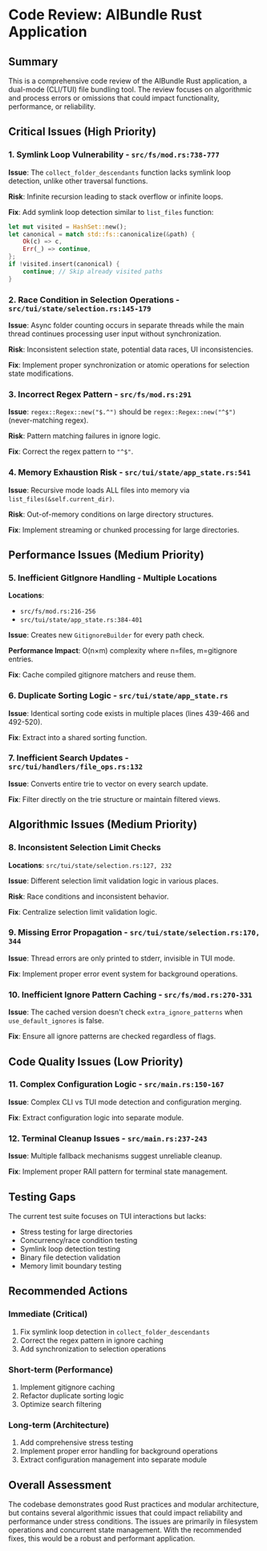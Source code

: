 # Code Review: AIBundle Rust Application

## Summary
This is a comprehensive code review of the AIBundle Rust application, a dual-mode (CLI/TUI) file bundling tool. The review focuses on algorithmic and process errors or omissions that could impact functionality, performance, or reliability.

## Critical Issues (High Priority)

### 1. **Symlink Loop Vulnerability** - `src/fs/mod.rs:738-777`
**Issue**: The `collect_folder_descendants` function lacks symlink loop detection, unlike other traversal functions.

**Risk**: Infinite recursion leading to stack overflow or infinite loops.

**Fix**: Add symlink loop detection similar to `list_files` function:
```rust
let mut visited = HashSet::new();
let canonical = match std::fs::canonicalize(&path) {
    Ok(c) => c,
    Err(_) => continue,
};
if !visited.insert(canonical) {
    continue; // Skip already visited paths
}
```

### 2. **Race Condition in Selection Operations** - `src/tui/state/selection.rs:145-179`
**Issue**: Async folder counting occurs in separate threads while the main thread continues processing user input without synchronization.

**Risk**: Inconsistent selection state, potential data races, UI inconsistencies.

**Fix**: Implement proper synchronization or atomic operations for selection state modifications.

### 3. **Incorrect Regex Pattern** - `src/fs/mod.rs:291`
**Issue**: `regex::Regex::new("$.^")` should be `regex::Regex::new("^$")` (never-matching regex).

**Risk**: Pattern matching failures in ignore logic.

**Fix**: Correct the regex pattern to `"^$"`.

### 4. **Memory Exhaustion Risk** - `src/tui/state/app_state.rs:541`
**Issue**: Recursive mode loads ALL files into memory via `list_files(&self.current_dir)`.

**Risk**: Out-of-memory conditions on large directory structures.

**Fix**: Implement streaming or chunked processing for large directories.

## Performance Issues (Medium Priority)

### 5. **Inefficient GitIgnore Handling** - Multiple Locations
**Locations**: 
- `src/fs/mod.rs:216-256` 
- `src/tui/state/app_state.rs:384-401`

**Issue**: Creates new `GitignoreBuilder` for every path check.

**Performance Impact**: O(n×m) complexity where n=files, m=gitignore entries.

**Fix**: Cache compiled gitignore matchers and reuse them.

### 6. **Duplicate Sorting Logic** - `src/tui/state/app_state.rs`
**Issue**: Identical sorting code exists in multiple places (lines 439-466 and 492-520).

**Fix**: Extract into a shared sorting function.

### 7. **Inefficient Search Updates** - `src/tui/handlers/file_ops.rs:132`
**Issue**: Converts entire trie to vector on every search update.

**Fix**: Filter directly on the trie structure or maintain filtered views.

## Algorithmic Issues (Medium Priority)

### 8. **Inconsistent Selection Limit Checks**
**Locations**: `src/tui/state/selection.rs:127, 232`

**Issue**: Different selection limit validation logic in various places.

**Risk**: Race conditions and inconsistent behavior.

**Fix**: Centralize selection limit validation logic.

### 9. **Missing Error Propagation** - `src/tui/state/selection.rs:170, 344`
**Issue**: Thread errors are only printed to stderr, invisible in TUI mode.

**Fix**: Implement proper error event system for background operations.

### 10. **Inefficient Ignore Pattern Caching** - `src/fs/mod.rs:270-331`
**Issue**: The cached version doesn't check `extra_ignore_patterns` when `use_default_ignores` is false.

**Fix**: Ensure all ignore patterns are checked regardless of flags.

## Code Quality Issues (Low Priority)

### 11. **Complex Configuration Logic** - `src/main.rs:150-167`
**Issue**: Complex CLI vs TUI mode detection and configuration merging.

**Fix**: Extract configuration logic into separate module.

### 12. **Terminal Cleanup Issues** - `src/main.rs:237-243`
**Issue**: Multiple fallback mechanisms suggest unreliable cleanup.

**Fix**: Implement proper RAII pattern for terminal state management.

## Testing Gaps

The current test suite focuses on TUI interactions but lacks:
- Stress testing for large directories
- Concurrency/race condition testing  
- Symlink loop detection testing
- Binary file detection validation
- Memory limit boundary testing

## Recommended Actions

### Immediate (Critical)
1. Fix symlink loop detection in `collect_folder_descendants`
2. Correct the regex pattern in ignore caching
3. Add synchronization to selection operations

### Short-term (Performance)  
1. Implement gitignore caching
2. Refactor duplicate sorting logic
3. Optimize search filtering

### Long-term (Architecture)
1. Add comprehensive stress testing
2. Implement proper error handling for background operations
3. Extract configuration management into separate module

## Overall Assessment

The codebase demonstrates good Rust practices and modular architecture, but contains several algorithmic issues that could impact reliability and performance under stress conditions. The issues are primarily in filesystem operations and concurrent state management. With the recommended fixes, this would be a robust and performant application.